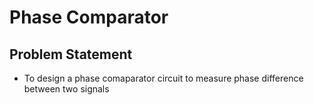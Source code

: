 # Phase Comparator

##  Problem Statement 
- To design a phase comaparator circuit to measure phase difference between two signals
